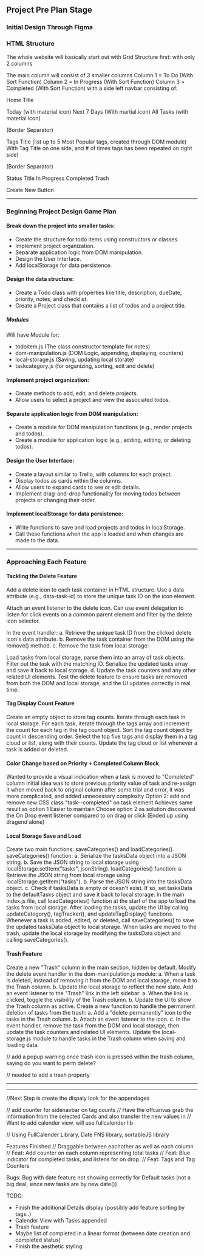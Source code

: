 ## Project Pre Plan Stage

### Initial Design Through Figma


### HTML Structure
The whole website will basically start out with Grid Structure first:
with only 2 columns

The main column will consist of 3 smaller columns
Column 1 = To Do (With Sort Function)
Column 2 = In Progress (With Sort Function)
Column 3 = Completed (With Sort Function)
with a side left navbar consisting of:

Home Title

Today (with material icon)
Next 7 Days (With martial icon)
All Tasks (with material icon)

(Border Separator)

Tags Title
(list up to 5 Most Popular tags, created through DOM module)
With Tag Title on one side, and # of times tags has been repeated on right side)

(Border Separator)

Status Title
In Progress
Completed
Trash

Create New Button

---

### Beginning Project Design Game Plan

#### Break down the project into smaller tasks:
* Create the structure for todo items using constructors or classes.
* Implement project organization.
* Separate application logic from DOM manipulation.
* Design the User Interface.
* Add localStorage for data persistence.

#### Design the data structure:
* Create a Todo class with properties like title, description, dueDate, priority, notes, and checklist.
* Create a Project class that contains a list of todos and a project title.
##### Modules
Will have Module for:
* todoitem.js (The class constructor template for notes)
* dom-manipulation.js (DOM Logic, appending, displaying, counters)
* local-storage.js (Saving, updating local storate)
* taskcategory.js (for organizing, sorting, edit and delete)


#### Implement project organization:
* Create methods to add, edit, and delete projects.
* Allow users to select a project and view the associated todos.

#### Separate application logic from DOM manipulation:
* Create a module for DOM manipulation functions (e.g., render projects and todos).
* Create a module for application logic (e.g., adding, editing, or deleting todos).

#### Design the User Interface:
* Create a layout similar to Trello, with columns for each project.
* Display todos as cards within the columns.
* Allow users to expand cards to see or edit details.
* Implement drag-and-drop functionality for moving todos between projects or changing their order.

#### Implement localStorage for data persistence:
* Write functions to save and load projects and todos in localStorage.
* Call these functions when the app is loaded and when changes are made to the data.

----------------------------------------

### Approaching Each Feature 
#### Tackling the Delete Feature
Add a delete icon to each task container in HTML structure. Use a data attribute (e.g., data-task-id) to store the unique task ID on the icon element.

Attach an event listener to the delete icon. Can use event delegation to listen for click events on a common parent element and filter by the delete icon selector.

In the event handler:
a. Retrieve the unique task ID from the clicked delete icon's data attribute.
b. Remove the task container from the DOM using the remove() method.
c. Remove the task from local storage:

Load tasks from local storage, parse them into an array of task objects.
Filter out the task with the matching ID.
Serialize the updated tasks array and save it back to local storage.
d. Update the task counters and any other related UI elements.
Test the delete feature to ensure tasks are removed from both the DOM and local storage, and the UI updates correctly in real time.

#### Tag Display Count Feature
Create an empty object to store tag counts.
Iterate through each task in local storage.
For each task, iterate through the tags array and increment the count for each tag in the tag count object.
Sort the tag count object by count in descending order.
Select the top five tags and display them in a tag cloud or list, along with their counts.
Update the tag cloud or list whenever a task is added or deleted.


#### Color Change based on Priority + Completed Column Block
Wanted to provide a visual indication when a task is moved to "Completed" column
initial idea was to store previous priority value of task and re-assign it when moved back to original column after some trial and error, it was more complicated, and added unnecessary complexity
Option 2: add and remove new CSS class "task--completed" on task element
Achieves same result as option 1
Easier to maintain
Choose option 2 as solution
discovered the On Drop event listener compared to on drag or click (Ended up using dragend alone)

#### Local Storage Save and Load
Create two main functions: saveCategories() and loadCategories().
saveCategories() function:
a. Serialize the tasksData object into a JSON string.
b. Save the JSON string to local storage using localStorage.setItem("tasks", jsonString).
loadCategories() function:
a. Retrieve the JSON string from local storage using localStorage.getItem("tasks").
b. Parse the JSON string into the tasksData object.
c. Check if tasksData is empty or doesn't exist. If so, set tasksData to the defaultTasks object and save it back to local storage.
In the main index.js file, call loadCategories() function at the start of the app to load the tasks from local storage.
After loading the tasks, update the UI by calling updateCategory(), tagTracker(), and updateTagDisplay() functions.
Whenever a task is added, edited, or deleted, call saveCategories() to save the updated tasksData object to local storage.
When tasks are moved to the trash, update the local storage by modifying the tasksData object and calling saveCategories().

#### Trash Feature
Create a new "Trash" column in the main section, hidden by default.
Modify the delete event handler in the dom-manipulation.js module:
a. When a task is deleted, instead of removing it from the DOM and local storage, move it to the Trash column.
b. Update the local storage to reflect the new state.
Add an event listener to the "Trash" link in the left sidebar:
a. When the link is clicked, toggle the visibility of the Trash column.
b. Update the UI to show the Trash column as active.
Create a new function to handle the permanent deletion of tasks from the trash:
a. Add a "delete permanently" icon to the tasks in the Trash column.
b. Attach an event listener to the icon.
c. In the event handler, remove the task from the DOM and local storage, then update the task counters and related UI elements.
Update the local-storage.js module to handle tasks in the Trash column when saving and loading data.

// add a popup warning once trash icon is pressed within the trash column, saying do you want to perm delete?

// needed to add a trash property

----------------------------------------


----------------------------------------

//Next Step is create the dispaly look for the appendages



// add counter for sidenavbar on tag counts
// Have the offcanvas grab the information from the selected Cards and also transfer the new values in
// Want to add calender view, will use fullcalender lib



// Using FullCalender Library, Date FNS library, sortableJS library

Features Finished
// Draggable between eachother as well as each column
// Feat: Add counter on each column representing total tasks
// Feat: Blue indicator for completed tasks, and listens for on drop.
// Feat: Tags and Tag Counters


Bugs:
Bug with date feature not showing correctly for Default tasks (not a big deal, since new tasks are by new date())

TODO: 
- Finish the additional Details display (possibly add feature sorting by tags..)
- Calender View with Tasks appended
- Trash feature
- Maybe list of completed in a linear format (between date creation and completed status)
- Finish the aesthetic styling